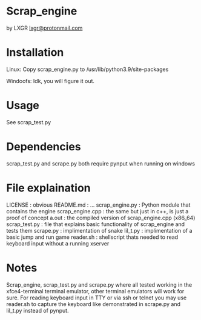 # Scrap_engine
by LXGR <lxgr@protonmail.com>

# Installation
Linux:
Copy scrap_engine.py to /usr/lib/python3.9/site-packages

Windoofs:
Idk, you will figure it out.

# Usage
See scrap_test.py

# Dependencies
scrap_test.py and scrape.py both require pynput when running on windows

# File explaination
LICENSE : obvious
README.md : ...
scrap_engine.py : Python module that contains the engine
scrap_engine.cpp : the same but just in c++, is just a proof of concept
a.out : the compiled version of scrap_engine.cpp (x86_64)
scrap_test.py : file that explains basic functionality of scrap_engine and tests them
scrape.py : implimentation of snake
lil_t.py : implimentation of a basic jump and run game
reader.sh : shellscript thats needed to read keyboard input without a running xserver

# Notes
Scrap_engine, scrap_test.py and scrape.py where all tested working in the xfce4-terminal terminal emulator, other terminal emulators will work for sure.
For reading keyboard input in TTY or via ssh or telnet you may use reader.sh to capture the keyboard like demonstrated in scrape.py and lil_t.py instead of pynput.
